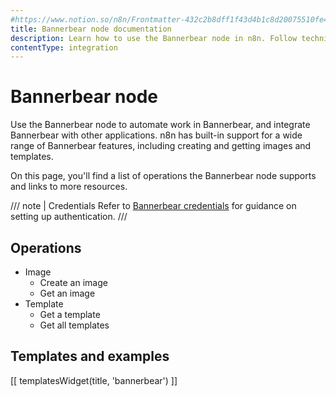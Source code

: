 ```yaml
---
#https://www.notion.so/n8n/Frontmatter-432c2b8dff1f43d4b1c8d20075510fe4
title: Bannerbear node documentation
description: Learn how to use the Bannerbear node in n8n. Follow technical documentation to integrate Bannerbear node into your workflows.
contentType: integration
---
```


# Bannerbear node

Use the Bannerbear node to automate work in Bannerbear, and integrate Bannerbear with other applications. n8n has built-in support for a wide range of Bannerbear features, including creating and getting images and templates.

On this page, you'll find a list of operations the Bannerbear node supports and links to more resources.

/// note | Credentials
Refer to [Bannerbear credentials](/integrations/builtin/credentials/bannerbear/) for guidance on setting up authentication. 
///

## Operations

* Image
    * Create an image
    * Get an image
* Template
    * Get a template
    * Get all templates

## Templates and examples

<!-- see https://www.notion.so/n8n/Pull-in-templates-for-the-integrations-pages-37c716837b804d30a33b47475f6e3780 -->
[[ templatesWidget(title, 'bannerbear') ]]
